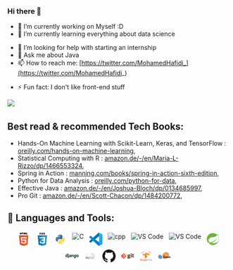 ### Hi there 👋



- 🔭 I’m currently working on Myself :D
- 🌱 I’m currently learning everything about data science
<!-- - 👯 I’m looking to collaborate on ... -->
- 🤔 I’m looking for help with starting an internship
- 💬 Ask me about Java
- 📫 How to reach me: [https://twitter.com/MohamedHafidi_](https://twitter.com/MohamedHafidi_)
<!--- 😄 Pronouns: ... -->
- ⚡ Fun fact: I don't like front-end stuff

<a href="https://hits.seeyoufarm.com"><img src="https://hits.seeyoufarm.com/api/count/incr/badge.svg?url=https%3A%2F%2Fgithub.com%2Fmohamedhafidi33&count_bg=%2379C83D&title_bg=%23555555&icon=java.svg&icon_color=%23E7E7E7&title=viewers&edge_flat=false"/></a>

## Best read & recommended Tech Books:

- Hands-On Machine Learning with Scikit-Learn, Keras, and TensorFlow : [oreilly.com/hands-on-machine-learning](https://www.oreilly.com/library/view/hands-on-machine-learning/9781492032632/),<br />
- Statistical Computing with R : [amazon.de/-/en/Maria-L-Rizzo/dp/1466553324](https://www.amazon.de/-/en/Maria-L-Rizzo/dp/1466553324), <br />
- Spring in Action : [manning.com/books/spring-in-action-sixth-edition](https://www.manning.com/books/spring-in-action-sixth-edition), <br />
- Python for Data Analysis : [oreilly.com/python-for-data](https://www.oreilly.com/library/view/python-for-data/9781449323592/), <br />
- Effective Java : [amazon.de/-/en/Joshua-Bloch/dp/0134685997](https://www.amazon.de/-/en/Joshua-Bloch/dp/0134685997), <br/>
- Pro Git : [amazon.de/-/en/Scott-Chacon/dp/1484200772](https://www.amazon.de/-/en/Scott-Chacon/dp/1484200772), <br/>

## 🧰 Languages and Tools:
<p align="center">
  <img src="https://raw.githubusercontent.com/github/explore/80688e429a7d4ef2fca1e82350fe8e3517d3494d/topics/html/html.png" alt="VS Code" height="30" style="vertical-align:top; margin:4px">
   <img src="https://raw.githubusercontent.com/github/explore/80688e429a7d4ef2fca1e82350fe8e3517d3494d/topics/css/css.png" alt="VS Code" height="30" style="vertical-align:top; margin:4px">
<img src="https://raw.githubusercontent.com/github/explore/80688e429a7d4ef2fca1e82350fe8e3517d3494d/topics/python/python.png" alt="Python" height="30" style="vertical-align:top; margin:4px">
<img src="https://raw.githubusercontent.com/jmnote/z-icons/master/svg/c.svg" alt="C" height="30" style="vertical-align:top; margin:4px">
<img src="https://raw.githubusercontent.com/github/explore/80688e429a7d4ef2fca1e82350fe8e3517d3494d/topics/visual-studio-code/visual-studio-code.png" alt="VS Code" height="30" style="vertical-align:top; margin:4px">
  <img src="https://raw.githubusercontent.com/jmnote/z-icons/master/svg/cpp.svg" alt="cpp" height="30" style="vertical-align:top; margin:4px">
  <img src="https://raw.githubusercontent.com/jmnote/z-icons/master/svg/java.svg" alt="VS Code" height="30" style="vertical-align:top; margin:4px">
  <img src="https://raw.githubusercontent.com/jmnote/z-icons/master/svg/r.svg" alt="VS Code" height="30" style="vertical-align:top; margin:4px">
  <img src="https://raw.githubusercontent.com/github/explore/80688e429a7d4ef2fca1e82350fe8e3517d3494d/topics/spring-boot/spring-boot.png" alt="VS Code" height="30" style="vertical-align:top; margin:4px">
  <img src="https://raw.githubusercontent.com/github/explore/80688e429a7d4ef2fca1e82350fe8e3517d3494d/topics/django/django.png" alt="VS Code" height="30" style="vertical-align:top; margin:4px">
  <img src="https://raw.githubusercontent.com/github/explore/80688e429a7d4ef2fca1e82350fe8e3517d3494d/topics/mysql/mysql.png" alt="VS Code" height="30" style="vertical-align:top; margin:4px">
  <img src="https://raw.githubusercontent.com/github/explore/78df643247d429f6cc873026c0622819ad797942/topics/github/github.png" alt="VS Code" height="30" style="vertical-align:top; margin:4px">
   <img src="https://raw.githubusercontent.com/github/explore/80688e429a7d4ef2fca1e82350fe8e3517d3494d/topics/git/git.png" alt="VS Code" height="30" style="vertical-align:top; margin:4px">
   <img src="https://raw.githubusercontent.com/github/explore/80688e429a7d4ef2fca1e82350fe8e3517d3494d/topics/tensorflow/tensorflow.png" alt="VS Code" height="30" style="vertical-align:top; margin:4px">
  <img src="https://raw.githubusercontent.com/github/explore/80688e429a7d4ef2fca1e82350fe8e3517d3494d/topics/scikit-learn/scikit-learn.png" alt="Python" height="30" style="vertical-align:top; margin:4px">
  
</p>
